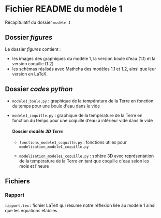 # Fichier README du modèle 1

Récapitulatif du dossier `modèle 1`

## Dossier _figures_

Le dossier _figures_ contient : 
- les images des graphiques du modèle 1, la version boule d'eau (1.1) et la version coquille (1.2)
- les schémas réalisés avec Mathcha des modèles 1.1 et 1.2, ainsi que leur version en LaTeX.

## Dossier _codes python_

- `modele1_boule.py` : graphique de la température de la Terre en fonction du temps pour une boule d'eau dans le vide

- `modele1_coquille.py` : graphique de la température de la Terre en fonction du temps pour une coquille d'eau à intérieur vide dans le vide

    #### Dossier _modèle 3D Terre_

    - `fonctions_modele1_coquille.py` : fonctions utiles pour `modelisation_modele1_coquille.py`

    - `modelisation_modele1_coquille.py` : sphère 3D avec représentation de la température de la Terre en tant que coquille d'eau selon les mois et l'heure

## Fichiers
### Rapport

`rapport.tex` :  fichier LaTeX qui résume notre réflexion liée au modèle 1 ainsi que les équations établies
